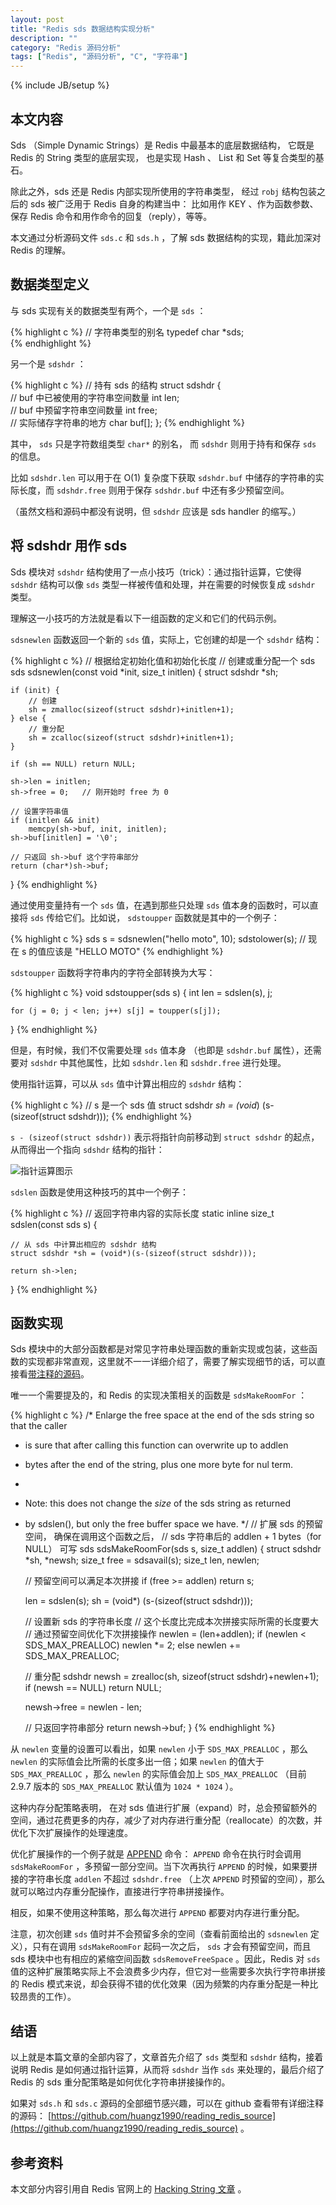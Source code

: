 ```yaml
---
layout: post
title: "Redis sds 数据结构实现分析"
description: ""
category: "Redis 源码分析"
tags: ["Redis", "源码分析", "C", "字符串"]
---
```

{% include JB/setup %}


本文内容
-------------

Sds （Simple Dynamic Strings）是 Redis 中最基本的底层数据结构，
它既是 Redis 的 String 类型的底层实现，
也是实现 Hash 、 List 和 Set 等复合类型的基石。

除此之外，sds 还是 Redis 内部实现所使用的字符串类型，
经过 ``robj`` 结构包装之后的 sds 被广泛用于 Redis 自身的构建当中：
比如用作 KEY 、作为函数参数、保存 Redis 命令和用作命令的回复（reply），等等。

本文通过分析源码文件 ``sds.c`` 和 ``sds.h`` ，了解 sds 数据结构的实现，籍此加深对 Redis 的理解。


数据类型定义
---------------

与 sds 实现有关的数据类型有两个，一个是 ``sds`` ：

{% highlight c %}
// 字符串类型的别名
typedef char *sds;  
{% endhighlight %}

另一个是 ``sdshdr`` ：

{% highlight c %}
// 持有 sds 的结构
struct sdshdr {     
    // buf 中已被使用的字符串空间数量
    int len;        
    // buf 中预留字符串空间数量
    int free;       
    // 实际储存字符串的地方
    char buf[];
};
{% endhighlight %}

其中， ``sds`` 只是字符数组类型 ``char*`` 的别名，
而 ``sdshdr`` 则用于持有和保存 ``sds`` 的信息。

比如 ``sdshdr.len`` 可以用于在 O(1) 复杂度下获取 ``sdshdr.buf`` 中储存的字符串的实际长度，而 ``sdshdr.free`` 则用于保存 ``sdshdr.buf`` 中还有多少预留空间。

（虽然文档和源码中都没有说明，但 ``sdshdr`` 应该是 sds handler 的缩写。）


将 sdshdr 用作 sds
------------------------------

Sds 模块对 ``sdshdr`` 结构使用了一点小技巧（trick）：通过指针运算，它使得 ``sdshdr`` 结构可以像 ``sds`` 类型一样被传值和处理，并在需要的时候恢复成 ``sdshdr`` 类型。

理解这一小技巧的方法就是看以下一组函数的定义和它们的代码示例。

``sdsnewlen`` 函数返回一个新的 ``sds`` 值，实际上，它创建的却是一个 ``sdshdr`` 结构：

{% highlight c %}
// 根据给定初始化值和初始化长度
// 创建或重分配一个 sds
sds sdsnewlen(const void *init, size_t initlen) {
    struct sdshdr *sh;

    if (init) {
        // 创建
        sh = zmalloc(sizeof(struct sdshdr)+initlen+1);  
    } else {
        // 重分配
        sh = zcalloc(sizeof(struct sdshdr)+initlen+1);  
    }

    if (sh == NULL) return NULL;

    sh->len = initlen;
    sh->free = 0;   // 刚开始时 free 为 0

    // 设置字符串值
    if (initlen && init)
        memcpy(sh->buf, init, initlen); 
    sh->buf[initlen] = '\0';

    // 只返回 sh->buf 这个字符串部分
    return (char*)sh->buf;  
}
{% endhighlight %}

通过使用变量持有一个 ``sds`` 值，在遇到那些只处理 ``sds`` 值本身的函数时，可以直接将 ``sds`` 传给它们。比如说， ``sdstoupper`` 函数就是其中的一个例子：

{% highlight c %}
sds s = sdsnewlen("hello moto", 10);
sdstolower(s);
// 现在 s 的值应该是 "HELLO MOTO"
{% endhighlight %}

``sdstoupper`` 函数将字符串内的字符全部转换为大写：

{% highlight c %}
void sdstoupper(sds s) {
    int len = sdslen(s), j;

    for (j = 0; j < len; j++) s[j] = toupper(s[j]);
}
{% endhighlight %}

但是，有时候，我们不仅需要处理 ``sds`` 值本身 （也即是 ``sdshdr.buf`` 属性），还需要对 ``sdshdr`` 中其他属性，比如 ``sdshdr.len`` 和 ``sdshdr.free`` 进行处理。

使用指针运算，可以从 ``sds`` 值中计算出相应的 ``sdshdr`` 结构：

{% highlight c %}
// s 是一个 sds 值
struct sdshdr *sh = (void*) (s-(sizeof(struct sdshdr)));
{% endhighlight %}

``s - (sizeof(struct sdshdr))`` 表示将指针向前移动到 ``struct sdshdr`` 的起点，从而得出一个指向 ``sdshdr`` 结构的指针：

![指针运算图示](https://github.com/huangz1990/huangz1990.github.com/raw/c01113690b99c6bd533f633688f641e2d73ad64c/_image/2012-07-25/sdshdr.png)

``sdslen`` 函数是使用这种技巧的其中一个例子：

{% highlight c %}
// 返回字符串内容的实际长度
static inline size_t sdslen(const sds s) {

    // 从 sds 中计算出相应的 sdshdr 结构
    struct sdshdr *sh = (void*)(s-(sizeof(struct sdshdr)));

    return sh->len;
}
{% endhighlight %}


函数实现
-----------

Sds 模块中的大部分函数都是对常见字符串处理函数的重新实现或包装，这些函数的实现都非常直观，这里就不一一详细介绍了，需要了解实现细节的话，可以直接看[带注释的源码](https://github.com/huangz1990/reading_redis_source)。

唯一一个需要提及的，和 Redis 的实现决策相关的函数是 ``sdsMakeRoomFor`` ：

{% highlight c %}
/* Enlarge the free space at the end of the sds string so that the caller
 * is sure that after calling this function can overwrite up to addlen
 * bytes after the end of the string, plus one more byte for nul term.
 * 
 * Note: this does not change the *size* of the sds string as returned
 * by sdslen(), but only the free buffer space we have. */
// 扩展 sds 的预留空间， 确保在调用这个函数之后，
// sds 字符串后的 addlen + 1 bytes（for NULL） 可写
sds sdsMakeRoomFor(sds s, size_t addlen) {
    struct sdshdr *sh, *newsh;
    size_t free = sdsavail(s);
    size_t len, newlen;

    // 预留空间可以满足本次拼接
    if (free >= addlen) return s;

    len = sdslen(s);
    sh = (void*) (s-(sizeof(struct sdshdr)));

    // 设置新 sds 的字符串长度
    // 这个长度比完成本次拼接实际所需的长度要大
    // 通过预留空间优化下次拼接操作
    newlen = (len+addlen);
    if (newlen < SDS_MAX_PREALLOC)
        newlen *= 2;
    else
        newlen += SDS_MAX_PREALLOC;

    // 重分配 sdshdr
    newsh = zrealloc(sh, sizeof(struct sdshdr)+newlen+1);
    if (newsh == NULL) return NULL;

    newsh->free = newlen - len;

    // 只返回字符串部分
    return newsh->buf;
}
{% endhighlight %}

从 ``newlen`` 变量的设置可以看出，如果 ``newlen`` 小于 ``SDS_MAX_PREALLOC`` ，那么 ``newlen`` 的实际值会比所需的长度多出一倍；如果 ``newlen`` 的值大于 ``SDS_MAX_PREALLOC`` ，那么 ``newlen`` 的实际值会加上 ``SDS_MAX_PREALLOC`` （目前 2.9.7 版本的 ``SDS_MAX_PREALLOC`` 默认值为 ``1024 * 1024`` ）。

这种内存分配策略表明， 在对 sds 值进行扩展（expand）时，总会预留额外的空间，通过花费更多的内存，减少了对内存进行重分配（reallocate）的次数，并优化下次扩展操作的处理速度。

优化扩展操作的一个例子就是 [APPEND](http://redis.readthedocs.org/en/latest/string/append.html) 命令： ``APPEND`` 命令在执行时会调用 ``sdsMakeRoomFor`` ，多预留一部分空间。当下次再执行 ``APPEND`` 的时候，如果要拼接的字符串长度 ``addlen`` 不超过 ``sdshdr.free`` （上次 ``APPEND`` 时预留的空间），那么就可以略过内存重分配操作，直接进行字符串拼接操作。

相反，如果不使用这种策略，那么每次进行 ``APPEND`` 都要对内存进行重分配。

注意，初次创建 ``sds`` 值时并不会预留多余的空间（查看前面给出的 ``sdsnewlen`` 定义），只有在调用 ``sdsMakeRoomFor`` 起码一次之后， ``sds`` 才会有预留空间，而且 sds 模块中也有相应的紧缩空间函数 ``sdsRemoveFreeSpace`` 。因此，Redis 对 ``sds`` 值的这种扩展策略实际上不会浪费多少内存，但它对一些需要多次执行字符串拼接的 Redis 模式来说，却会获得不错的优化效果（因为频繁的内存重分配是一种比较昂贵的工作）。


结语
------

以上就是本篇文章的全部内容了，文章首先介绍了 ``sds`` 类型和 ``sdshdr`` 结构，接着说明 Redis 是如何通过指针运算，从而将 ``sdshdr`` 当作 ``sds`` 来处理的，最后介绍了 Redis 的 sds 重分配策略是如何优化字符串拼接操作的。

如果对 ``sds.h`` 和 ``sds.c`` 源码的全部细节感兴趣，可以在 github 查看带有详细注释的源码： [https://github.com/huangz1990/reading_redis_source](https://github.com/huangz1990/reading_redis_source) 。


参考资料
---------------

本文部分内容引用自 Redis 官网上的 [Hacking String 文章](http://redis.io/topics/internals-sds) 。
